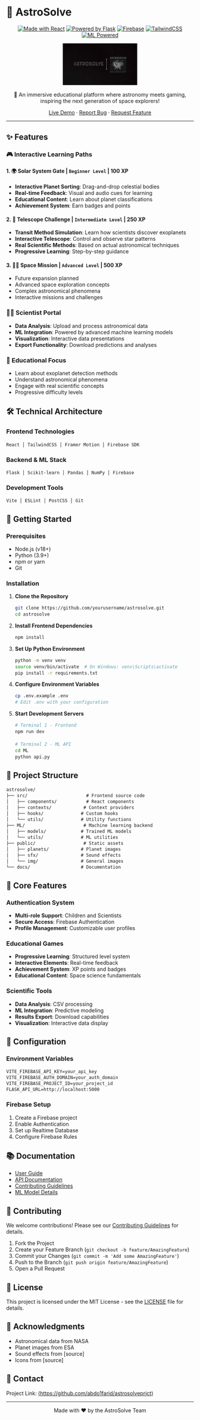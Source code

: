 # 🌌 AstroSolve


<div align="center">

[![Made with React](https://img.shields.io/badge/Made%20with-React-61DAFB.svg)](https://reactjs.org/)
[![Powered by Flask](https://img.shields.io/badge/Powered%20by-Flask-000000.svg)](https://flask.palletsprojects.com/)
[![Firebase](https://img.shields.io/badge/Firebase-Enabled-FFCA28.svg)](https://firebase.google.com/)
[![TailwindCSS](https://img.shields.io/badge/Styled%20with-Tailwind-38B2AC.svg)](https://tailwindcss.com/)
[![ML Powered](https://img.shields.io/badge/ML-Powered-FF6F61.svg)](https://scikit-learn.org/)

<p align="center">
  <img src="/public/AstroSolve.png" alt="AstroSolve Logo" width="200"/>
</p>

🚀 An immersive educational platform where astronomy meets gaming, inspiring the next generation of space explorers!

[Live Demo](#) · [Report Bug](#) · [Request Feature](#)

</div>

---

## ✨ Features

### 🎮 Interactive Learning Paths

#### 1. 🌍 Solar System Gate | `Beginner Level` | 100 XP
- **Interactive Planet Sorting**: Drag-and-drop celestial bodies
- **Real-time Feedback**: Visual and audio cues for learning
- **Educational Content**: Learn about planet classifications
- **Achievement System**: Earn badges and points

#### 2. 🔭 Telescope Challenge | `Intermediate Level` | 250 XP
- **Transit Method Simulation**: Learn how scientists discover exoplanets
- **Interactive Telescope**: Control and observe star patterns
- **Real Scientific Methods**: Based on actual astronomical techniques
- **Progressive Learning**: Step-by-step guidance

#### 3. 👨‍🚀 Space Mission | `Advanced Level` | 500 XP
- Future expansion planned
- Advanced space exploration concepts
- Complex astronomical phenomena
- Interactive missions and challenges

### 👨‍🔬 Scientist Portal

- **Data Analysis**: Upload and process astronomical data
- **ML Integration**: Powered by advanced machine learning models
- **Visualization**: Interactive data presentations
- **Export Functionality**: Download predictions and analyses

### 🎯 Educational Focus

- Learn about exoplanet detection methods
- Understand astronomical phenomena
- Engage with real scientific concepts
- Progressive difficulty levels

## 🛠️ Technical Architecture

### Frontend Technologies
```
React │ TailwindCSS │ Framer Motion │ Firebase SDK
```

### Backend & ML Stack
```
Flask │ Scikit-learn │ Pandas │ NumPy │ Firebase
```

### Development Tools
```
Vite │ ESLint │ PostCSS │ Git
```

## 🚀 Getting Started

### Prerequisites

- Node.js (v18+)
- Python (3.9+)
- npm or yarn
- Git

### Installation

1. **Clone the Repository**
   ```bash
   git clone https://github.com/yourusername/astrosolve.git
   cd astrosolve
   ```

2. **Install Frontend Dependencies**
   ```bash
   npm install
   ```

3. **Set Up Python Environment**
   ```bash
   python -m venv venv
   source venv/bin/activate  # On Windows: venv\Scripts\activate
   pip install -r requirements.txt
   ```

4. **Configure Environment Variables**
   ```bash
   cp .env.example .env
   # Edit .env with your configuration
   ```

5. **Start Development Servers**
   ```bash
   # Terminal 1 - Frontend
   npm run dev

   # Terminal 2 - ML API
   cd ML
   python api.py
   ```

## 📁 Project Structure

```
astrosolve/
├── src/                      # Frontend source code
│   ├── components/           # React components
│   ├── contexts/            # Context providers
│   ├── hooks/              # Custom hooks
│   └── utils/              # Utility functions
├── ML/                      # Machine learning backend
│   ├── models/             # Trained ML models
│   └── utils/              # ML utilities
├── public/                  # Static assets
│   ├── planets/            # Planet images
│   ├── sfx/                # Sound effects
│   └── img/                # General images
└── docs/                   # Documentation
```

## 🎯 Core Features

### Authentication System
- **Multi-role Support**: Children and Scientists
- **Secure Access**: Firebase Authentication
- **Profile Management**: Customizable user profiles

### Educational Games
- **Progressive Learning**: Structured level system
- **Interactive Elements**: Real-time feedback
- **Achievement System**: XP points and badges
- **Educational Content**: Space science fundamentals

### Scientific Tools
- **Data Analysis**: CSV processing
- **ML Integration**: Predictive modeling
- **Results Export**: Download capabilities
- **Visualization**: Interactive data display

## 🔧 Configuration

### Environment Variables
```env
VITE_FIREBASE_API_KEY=your_api_key
VITE_FIREBASE_AUTH_DOMAIN=your_auth_domain
VITE_FIREBASE_PROJECT_ID=your_project_id
FLASK_API_URL=http://localhost:5000
```

### Firebase Setup
1. Create a Firebase project
2. Enable Authentication
3. Set up Realtime Database
4. Configure Firebase Rules

## 📚 Documentation

- [User Guide](docs/USER_GUIDE.md)
- [API Documentation](docs/API.md)
- [Contributing Guidelines](CONTRIBUTING.md)
- [ML Model Details](docs/ML_MODELS.md)

## 🤝 Contributing

We welcome contributions! Please see our [Contributing Guidelines](CONTRIBUTING.md) for details.

1. Fork the Project
2. Create your Feature Branch (`git checkout -b feature/AmazingFeature`)
3. Commit your Changes (`git commit -m 'Add some AmazingFeature'`)
4. Push to the Branch (`git push origin feature/AmazingFeature`)
5. Open a Pull Request

## 📄 License

This project is licensed under the MIT License - see the [LICENSE](LICENSE) file for details.

## 🌟 Acknowledgments

- Astronomical data from NASA
- Planet images from ESA
- Sound effects from [source]
- Icons from [source]

## 🔗 Contact

Project Link: [(https://github.com/abdo1farid/astrosolveprjct)](https://github.com/abdo1farid/astrosolveprjct)

---

<div align="center">

Made with ❤️ by the AstroSolve Team

</div>


